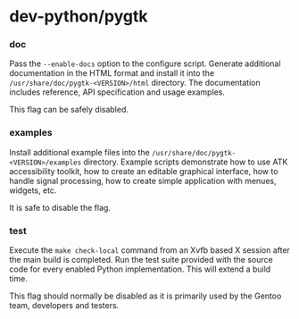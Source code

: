 # dev-python/pygtk

### doc
Pass the `--enable-docs` option to the configure script. Generate additional documentation in the HTML format and install it into the `/usr/share/doc/pygtk-<VERSION>/html` directory. The documentation includes reference, API specification and usage examples.

This flag can be safely disabled.

### examples
Install additional example files into the `/usr/share/doc/pygtk-<VERSION>/examples` directory. Example scripts demonstrate how to use ATK accessibility toolkit, how to create an editable graphical interface, how to handle signal processing, how to create simple application with menues, widgets, etc.

It is safe to disable the flag.

### test
Execute the `make check-local` command from an Xvfb based X session after the main build is completed. Run the test suite provided with the source code for every enabled Python implementation. This will extend a build time.

This flag should normally be disabled as it is primarily used by the Gentoo team, developers and testers.
